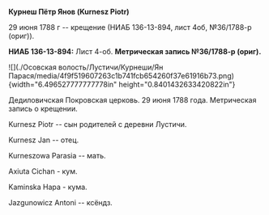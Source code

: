 **Курнеш Пётр Янов (Kurnesz Piotr)**

29 июня 1788 г -- крещение (НИАБ 136-13-894, лист 4об, №36/1788-р
(ориг)).

**НИАБ 136-13-894:** Лист 4-об. **Метрическая запись №36/1788-р
(ориг).**

![](./Осовская волость/Лустичи/Курнеши/Ян Парася/media/4f9f519607263c1b741fcb654260f37e61916b73.png){width="6.496527777777778in"
height="0.8401432633420822in"}

Дедиловичская Покровская церковь. 29 июня 1788 года. Метрическая запись
о крещении.

Kurnesz Piotr -- сын родителей с деревни Лустичи.

Kurnesz Jan -- отец.

Kurneszowa Parasia -- мать.

Axiuta Cichan - кум.

Kaminska Hapa - кума.

Jazgunowicz Antoni -- ксёндз.
